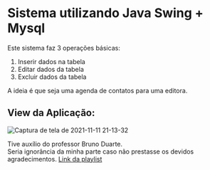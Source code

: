 # Sistema utilizando Java Swing + Mysql
Este sistema faz 3 operações básicas:
1) Inserir dados na tabela
2) Editar dados da tabela
3) Excluir dados da tabela

A ideia é que seja uma agenda de contatos para uma editora.

## View da Aplicação:

![Captura de tela de 2021-11-11 21-13-32](https://user-images.githubusercontent.com/73791375/141483766-97c5a1c6-4e39-4872-8647-6e6668526001.png)

Tive auxílio do professor Bruno Duarte.
<br>
Seria ignorância da minha parte caso não prestasse os devidos agradecimentos.
<a href="https://youtube.com/playlist?list=PLA177te8KCzejCXMA_Jd1sJU9pw-utKJ_" target="_blank">Link da playlist</a>
